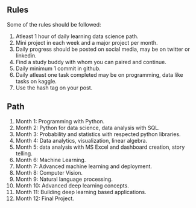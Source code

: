 Rules
-----
Some of the rules should be followed:
1. Atleast 1 hour of daily learning data science path.
2. Mini project in each week and a major project per month.
3. Daily progress should be posted on social media, may be on twitter or linkedin.
4. Find a study buddy with whom you can paired and continue.
5. Daily minimum 1 commit in github.
6. Daily atleast one task completed may be on programming, data like tasks on kaggle.
7. Use the hash tag on your post.

Path
----
1. Month 1: Programming with Python.
2. Month 2: Python for data science, data analysis with SQL.
3. Month 3: Probability and statistics with respected python libraries.
4. Month 4: Data analytics, visualization, linear algebra.
5. Month 5: data analysis with MS Excel and dashboard creation, story telling.
6. Month 6: Machine Learning.
7. Month 7: Advanced machine learning and deployment.
8. Month 8: Computer Vision.
9. Month 9: Natural language processing.
10. Month 10: Advanced deep learning concepts.
11. Month 11: Building deep learning based applications.
12. Month 12: Final Project.
